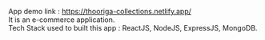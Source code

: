 App demo link : https://thooriga-collections.netlify.app/ <br>
It is an e-commerce application.<br>
Tech Stack used to built this app : ReactJS, NodeJS, ExpressJS, MongoDB. <br>
